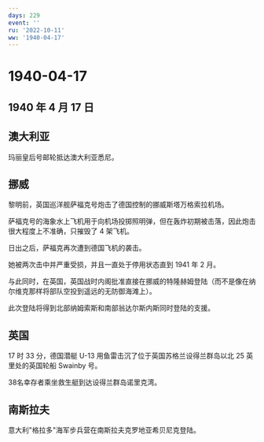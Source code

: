 ```yaml
---
days: 229
event: ''
ru: '2022-10-11'
ww: '1940-04-17'
---
```


# 1940-04-17

## 1940 年 4 月 17 日

## 澳大利亚

玛丽皇后号邮轮抵达澳大利亚悉尼。

## 挪威

黎明前，英国巡洋舰萨福克号炮击了德国控制的挪威斯塔万格索拉机场。

萨福克号的海象水上飞机用于向机场投掷照明弹，但在轰炸初期被击落，因此炮击很大程度上不准确，只摧毁了
4 架飞机。

日出之后，萨福克再次遭到德国飞机的袭击。

她被两次击中并严重受损，并且一直处于停用状态直到 1941 年 2 月。

与此同时，在英国，英国战时内阁批准直接在挪威的特隆赫姆登陆（而不是像在纳尔维克那样将部队空投到遥远的无防御海滩上）。

此次登陆将得到北部纳姆索斯和南部翁达尔斯内斯同时登陆的支援。

## 英国

17 时 33 分，德国潜艇 U-13 用鱼雷击沉了位于英国苏格兰设得兰群岛以北 25
英里处的英国轮船 Swainby 号。

38名幸存者乘坐救生艇到达设得兰群岛诺里克湾。

## 南斯拉夫

意大利"格拉多"海军步兵营在南斯拉夫克罗地亚希贝尼克登陆。
